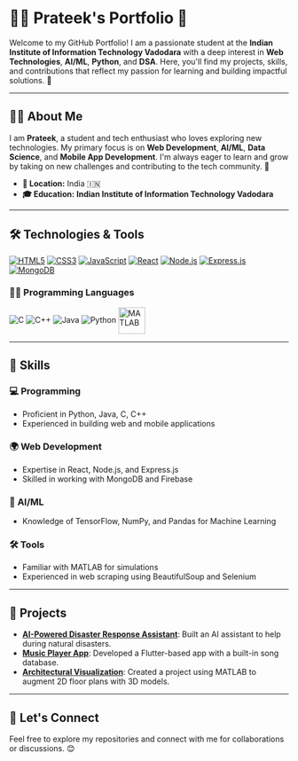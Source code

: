 # 👨‍💻 **Prateek's Portfolio** 🌟

Welcome to my GitHub Portfolio! I am a passionate student at the **Indian Institute of Information Technology Vadodara** with a deep interest in **Web Technologies**, **AI/ML**, **Python**, and **DSA**. Here, you'll find my projects, skills, and contributions that reflect my passion for learning and building impactful solutions. 🚀

---

## 🧑‍💻 **About Me**
I am **Prateek**, a student and tech enthusiast who loves exploring new technologies. My primary focus is on **Web Development**, **AI/ML**, **Data Science**, and **Mobile App Development**. I'm always eager to learn and grow by taking on new challenges and contributing to the tech community. 🌱

- **📍 Location:** India 🇮🇳  
- **🎓 Education:** **Indian Institute of Information Technology Vadodara**

---

## 🛠 **Technologies & Tools**

<a href="https://developer.mozilla.org/en-US/docs/Web/HTML" target="_blank"><img src="https://img.icons8.com/color/48/000000/html-5.png" alt="HTML5"/></a> <a href="https://developer.mozilla.org/en-US/docs/Web/CSS" target="_blank"><img src="https://img.icons8.com/color/48/000000/css3.png" alt="CSS3"/></a> <a href="https://developer.mozilla.org/en-US/docs/Web/JavaScript" target="_blank"><img src="https://img.icons8.com/color/48/000000/javascript--v1.png" alt="JavaScript"/></a> <a href="https://react.dev/" target="_blank"><img src="https://img.icons8.com/color/48/000000/react-native.png" alt="React"/></a>
<a href="https://nodejs.org/en/docs/" target="_blank"><img src="https://img.icons8.com/color/48/000000/nodejs.png" alt="Node.js"/></a> <a href="https://expressjs.com/" target="_blank"><img src="https://img.icons8.com/color/48/000000/express.png" alt="Express.js"/></a> <a href="https://www.mongodb.com/docs/" target="_blank"><img src="https://img.icons8.com/color/48/000000/mongodb.png" alt="MongoDB"/></a>


### 🧑‍💻 **Programming Languages**
![C](https://img.icons8.com/color/48/000000/c-programming.png)
![C++](https://img.icons8.com/color/48/000000/c-plus-plus-logo.png)
![Java](https://img.icons8.com/color/48/000000/java-coffee-cup-logo.png)
![Python](https://img.icons8.com/color/48/000000/python.png)
<img src="https://upload.wikimedia.org/wikipedia/commons/2/21/Matlab_Logo.png" alt="MATLAB" width="48" style="vertical-align:middle;"/>

---

## 💼 **Skills**

### 💻 **Programming**
- Proficient in Python, Java, C, C++
- Experienced in building web and mobile applications

### 🌍 **Web Development**
- Expertise in React, Node.js, and Express.js
- Skilled in working with MongoDB and Firebase

### 🧠 **AI/ML**
- Knowledge of TensorFlow, NumPy, and Pandas for Machine Learning

### 🛠 **Tools**
- Familiar with MATLAB for simulations
- Experienced in web scraping using BeautifulSoup and Selenium

---

## 🚀 **Projects**
- **[AI-Powered Disaster Response Assistant](#)**: Built an AI assistant to help during natural disasters.
- **[Music Player App](#)**: Developed a Flutter-based app with a built-in song database.
- **[Architectural Visualization](#)**: Created a project using MATLAB to augment 2D floor plans with 3D models.

---

## 🌱 **Let's Connect**
Feel free to explore my repositories and connect with me for collaborations or discussions. 😊
